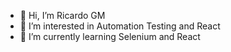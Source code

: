 - 👋 Hi, I’m Ricardo GM
- 👀 I’m interested in Automation Testing and React
- 🌱 I’m currently learning Selenium and React

<!---
Ricardo-GM/Ricardo-GM is a ✨ special ✨ repository because its `README.md` (this file) appears on your GitHub profile.
You can click the Preview link to take a look at your changes.
--->
